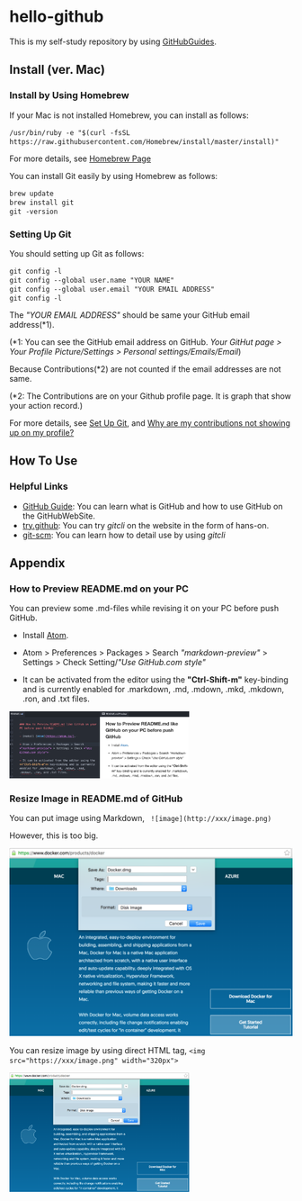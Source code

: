 # hello-github

This is my self-study repository by using [GitHubGuides](https://guides.github.com/).

## Install (ver. Mac)

### Install by Using Homebrew

If your Mac is not installed Homebrew, you can install as follows:

```
/usr/bin/ruby -e "$(curl -fsSL https://raw.githubusercontent.com/Homebrew/install/master/install)"
```
For more details, see [Homebrew Page](http://brew.sh/index.html)


You can install Git easily by using Homebrew as follows:

```
brew update
brew install git
git -version
```

### Setting Up Git

You should setting up Git as follows:

```
git config -l
git config --global user.name "YOUR NAME"
git config --global user.email "YOUR EMAIL ADDRESS"
git config -l
```

The *"YOUR EMAIL ADDRESS"* should be same your GitHub email address(\*1).

(\*1: You can see the GitHub email address on GitHub. *Your GitHut page > Your Profile Picture/Settings > Personal settings/Emails/Email*)

Because Contributions(\*2) are not counted if the email addresses are not same.

(\*2: The Contributions are on your Github profile page. It is graph that show your action record.)

For more details, see [Set Up Git](https://help.github.com/articles/set-up-git/), and [Why are my contributions not showing up on my profile?](https://help.github.com/articles/why-are-my-contributions-not-showing-up-on-my-profile/)


## How To Use

### Helpful Links

* [GitHub Guide](https://guides.github.com/): You can learn what is GitHub and how to use GitHub on the GitHubWebSite.
* [try.github](https://try.github.io/): You can try *gitcli* on the website in the form of hans-on.
* [git-scm](https://git-scm.com/doc): You can learn how to detail use by using *gitcli*



## Appendix

### How to Preview README.md on your PC

You can preview some .md-files while revising it on your PC before push GitHub.

- Install [Atom](https://atom.io/).

- Atom > Preferences > Packages > Search *"markdown-preview"* > Settings > Check Setting/*"Use GitHub.com style"*

- It can be activated from the editor using the **"Ctrl-Shift-m"** key-binding and is currently enabled for .markdown, .md, .mdown, .mkd, .mkdown, .ron, and .txt files.

<img src="https://github.com/Soichiro75/hello-github/blob/master/images/2016-07-08_Preview_md_onAtom.png" width="320px">

### Resize Image in README.md of GitHub

You can put image using Markdown, ` ![image](http://xxx/image.png)`

However, this is too big.

![DownloadDockerDmg](https://github.com/Soichiro75/hello-github/blob/master/images/2016-07-07_DownloadDockerDmg.png)

You can resize image by using direct HTML tag, `<img src="https://xxx/image.png" width="320px">`

<img src="https://github.com/Soichiro75/hello-github/blob/master/images/2016-07-07_DownloadDockerDmg.png" width="320px">
